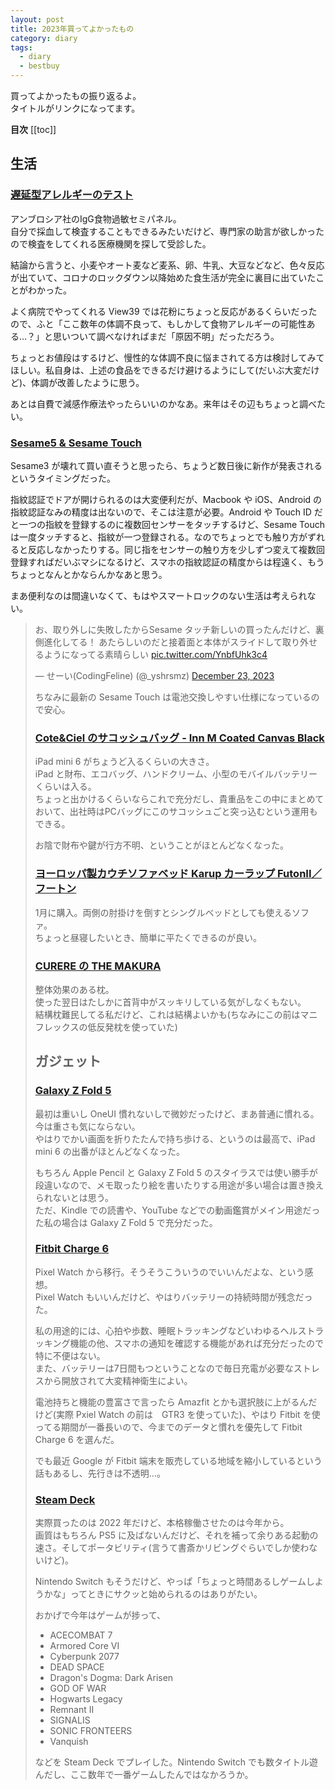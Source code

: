 ```yaml
---
layout: post
title: 2023年買ってよかったもの
category: diary
tags:
  - diary
  - bestbuy
---
```



買ってよかったもの振り返るよ。  
タイトルがリンクになってます。

**目次**
[[toc]]

## 生活

### [遅延型アレルギーのテスト](https://www.ambrosia-kk.com/product/delay-02/)

アンブロシア社のIgG食物過敏セミパネル。  
自分で採血して検査することもできるみたいだけど、専門家の助言が欲しかったので検査をしてくれる医療機関を探して受診した。

結論から言うと、小麦やオート麦など麦系、卵、牛乳、大豆などなど、色々反応が出ていて、コロナのロックダウン以降始めた食生活が完全に裏目に出ていたことがわかった。

よく病院でやってくれる View39 では花粉にちょっと反応があるくらいだったので、ふと「ここ数年の体調不良って、もしかして食物アレルギーの可能性ある…？」と思いついて調べなければまだ「原因不明」だっただろう。

ちょっとお値段はするけど、慢性的な体調不良に悩まされてる方は検討してみてほしい。私自身は、上述の食品をできるだけ避けるようにして(だいぶ大変だけど)、体調が改善したように思う。

あとは自費で減感作療法やったらいいのかなあ。来年はその辺もちょっと調べたい。


### [Sesame5 & Sesame Touch](https://jp.candyhouse.co/products/sesame5)

<VPAmazonGoods
  :detail='{"title":"キャンディハウス(Candy House) スマートロック スマートキー SESAME5 セサミ5 玄関 オートロック 鍵 スマホで操作 Alexa Google Home AppleWatch 遠隔対応 工事不要 取付カンタン 防犯対策 後付け","maker":"キャンディハウス(Candy House)","asin":"B0C22W4Y5H"}'
  />

<VPAmazonGoods
  :detail='{"title":"キャンディハウス(Candy House) 指紋認証パッド ICカードリーダー SESAME TOUCH セサミタッチ Suica対応 PASMO対応 Apple watch Felica MIFAIR モバイルSuica 工事不要 取付カンタン 防犯対策","maker":"キャンディハウス(Candy House)","asin":"B0C22S76BC"}'
  />

Sesame3 が壊れて買い直そうと思ったら、ちょうど数日後に新作が発表されるというタイミングだった。

指紋認証でドアが開けられるのは大変便利だが、Macbook や iOS、Android の指紋認証なみの精度は出ないので、そこは注意が必要。Android や Touch ID だと一つの指紋を登録するのに複数回センサーをタッチするけど、Sesame Touch は一度タッチすると、指紋が一つ登録される。なのでちょっとでも触り方がずれると反応しなかったりする。同じ指をセンサーの触り方を少しずつ変えて複数回登録すればだいぶマシになるけど、スマホの指紋認証の精度からは程遠く、もうちょっとなんとかならんかなあと思う。

まあ便利なのは間違いなくて、もはやスマートロックのない生活は考えられない。

<blockquote class="twitter-tweet"><p lang="ja" dir="ltr">お、取り外しに失敗したからSesame タッチ新しいの買ったんだけど、裏側進化してる！ あたらしいのだと接着面と本体がスライドして取り外せるようになってる素晴らしい <a href="https://t.co/YnbfUhk3c4">pic.twitter.com/YnbfUhk3c4</a></p>&mdash; せーい(CodingFeline) (@_yshrsmz) <a href="https://twitter.com/_yshrsmz/status/1738463984624484817?ref_src=twsrc%5Etfw">December 23, 2023</a>

ちなみに最新の Sesame Touch は電池交換しやすい仕様になっているので安心。


### [Cote&Ciel のサコッシュバッグ - Inn M Coated Canvas Black](https://coteetciel.jp/products/inn-m-coated-canvas-black)

<VPAmazonGoods
  :detail='{"title":"コートエシエル ショルダーバッグ INN M Cote&Ciel CC-28763","maker":"Cote&Ciel","asin":"B07PLCGZHB"}'
  />

iPad mini 6 がちょうど入るくらいの大きさ。  
iPad と財布、エコバッグ、ハンドクリーム、小型のモバイルバッテリーくらいは入る。  
ちょっと出かけるくらいならこれで充分だし、貴重品をこの中にまとめておいて、出社時はPCバッグにこのサコッシュごと突っ込むという運用もできる。

お陰で財布や鍵が行方不明、ということがほとんどなくなった。

### [ヨーロッパ製カウチソファベッド Karup カーラップ FutonII／フートン](https://www.dinos.co.jp/p/1902904420/)

1月に購入。両側の肘掛けを倒すとシングルベッドとしても使えるソファ。  
ちょっと昼寝したいとき、簡単に平たくできるのが良い。

### [CURERE の THE MAKURA](https://curere.jp/makura/)

整体効果のある枕。  
使った翌日はたしかに首背中がスッキリしている気がしなくもない。  
結構枕難民してる私だけど、これは結構よいかも(ちなみにこの前はマニフレックスの低反発枕を使っていた)


## ガジェット

### [Galaxy Z Fold 5](https://www.samsung.com/jp/smartphones/galaxy-z-fold5/)

<VPAmazonGoods
  :detail='{"title":"【SIMフリー】 Galaxy Z Fold5 5G 256GB 12GB RAM アイスブルー [並行輸入品]","maker":"Samsung","asin":"B0CHRLXBTT"}'
  />

最初は重いし OneUI 慣れないしで微妙だったけど、まあ普通に慣れる。今は重さも気にならない。  
やはりでかい画面を折りたたんで持ち歩ける、というのは最高で、iPad mini 6 の出番がほとんどなくなった。

もちろん Apple Pencil と Galaxy Z Fold 5 のスタイラスでは使い勝手が段違いなので、メモ取ったり絵を書いたりする用途が多い場合は置き換えられないとは思う。  
ただ、Kindle での読書や、YouTube などでの動画鑑賞がメイン用途だった私の場合は Galaxy Z Fold 5 で充分だった。

### [Fitbit Charge 6](https://www.fitbit.com/global/jp/products/trackers/charge6)

<VPAmazonGoods
  :detail='{"title":"【Suica対応】Fitbit Charge 6 トラッカー Coral/Champagne Gold [最大7日間のバッテリーライフ/GPS搭載/スマートウォッチ]","maker":"Fitbit(フィットビット)","asin":"B0CJB91XHG"}'
  />

Pixel Watch から移行。そうそうこういうのでいいんだよな、という感想。  
Pixel Watch もいいんだけど、やはりバッテリーの持続時間が残念だった。

私の用途的には、心拍や歩数、睡眠トラッキングなどいわゆるヘルストラッキング機能の他、スマホの通知を確認する機能があれば充分だったので特に不便はない。  
また、バッテリーは7日間もつということなので毎日充電が必要なストレスから開放されて大変精神衛生によい。

電池持ちと機能の豊富さで言ったら Amazfit とかも選択肢に上がるんだけど(実際 Pxiel Watch の前は　GTR3 を使っていた)、やはり Fitbit を使ってる期間が一番長いので、今までのデータと慣れを優先して Fitbit Charge 6 を選んだ。

でも最近 Google が Fitbit 端末を販売している地域を縮小しているという話もあるし、先行きは不透明…。

### [Steam Deck](https://www.steamdeck.com/ja/)

実際買ったのは 2022 年だけど、本格稼働させたのは今年から。  
画質はもちろん PS5 に及ばないんだけど、それを補って余りある起動の速さ。そしてポータビリティ(言うて書斎かリビングぐらいでしか使わないけど)。

Nintendo Switch もそうだけど、やっぱ「ちょっと時間あるしゲームしようかな」ってときにサクッと始められるのはありがたい。

おかげで今年はゲームが捗って、

- ACECOMBAT 7
- Armored Core VI
- Cyberpunk 2077
- DEAD SPACE
- Dragon's Dogma: Dark Arisen
- GOD OF WAR
- Hogwarts Legacy
- Remnant II
- SIGNALIS
- SONIC FRONTEERS
- Vanquish

などを Steam Deck でプレイした。Nintendo Switch でも数タイトル遊んだし、ここ数年で一番ゲームしたんではなかろうか。
